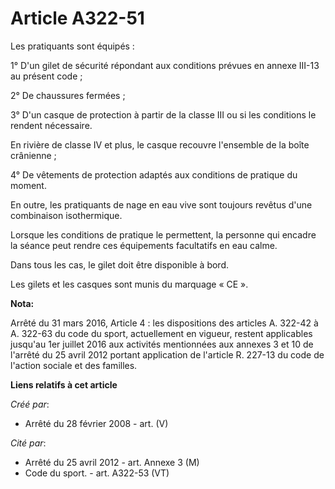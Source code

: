 # Article A322-51

Les pratiquants sont équipés :

1° D'un gilet de sécurité répondant aux conditions prévues en annexe III-13 au présent code ;

2° De chaussures fermées ;

3° D'un casque de protection à partir de la classe III ou si les conditions le rendent nécessaire.

En rivière de classe IV et plus, le casque recouvre l'ensemble de la boîte crânienne ;

4° De vêtements de protection adaptés aux conditions de pratique du moment.

En outre, les pratiquants de nage en eau vive sont toujours revêtus d'une combinaison isothermique.

Lorsque les conditions de pratique le permettent, la personne qui encadre la séance peut rendre ces équipements facultatifs
en eau calme.

Dans tous les cas, le gilet doit être disponible à bord.

Les gilets et les casques sont munis du marquage « CE ».

**Nota:**

Arrêté du 31 mars 2016, Article 4 :  les dispositions des articles A. 322-42 à A. 322-63 du code du sport, actuellement en
vigueur, restent applicables jusqu'au 1er juillet 2016 aux activités mentionnées aux annexes 3 et 10 de l'arrêté du 25 avril
2012 portant application de l'article R. 227-13 du code de l'action sociale et des familles.

**Liens relatifs à cet article**

_Créé par_:

  - Arrêté du 28 février 2008 - art. (V)

_Cité par_:

  - Arrêté du 25 avril 2012 - art. Annexe 3 (M)
  - Code du sport. - art. A322-53 (VT)
